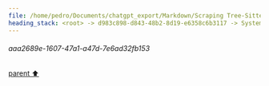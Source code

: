 ```yaml
---
file: /home/pedro/Documents/chatgpt_export/Markdown/Scraping Tree-Sitter Parsers Failed.md
heading_stack: <root> -> d983c898-d843-48b2-8d19-e6358c6b3117 -> System -> e17b45cd-afd8-40ff-9f17-efd45736b653 -> System -> aaa20636-5e4b-4441-bb5f-bf9eba90dce2 -> User -> 432ed60e-ec95-40ea-b496-fd523a6dea8d -> Assistant -> 46b32ca1-24f5-4323-8f5d-f353801b264c -> Tool -> 5d6e7cb4-e20c-4759-95a6-070b010d5169 -> Assistant -> aeb33008-033e-4c51-9795-353210680c11 -> Tool -> 72a817b1-2783-48d4-bf78-8f9daa221f44 -> Assistant -> c73162e6-83db-48ae-8c00-9fd50a81c5af -> Tool -> 7da4ef10-11a0-4f4f-8aec-d157fe8b9927 -> Assistant -> 348e0146-9bb9-495d-b8c4-bde20485181c -> Tool -> 4f1f0651-482e-4cab-a55d-39df9816a94f -> Assistant -> 110fa627-9882-4cc6-8366-bb4269a99851 -> Tool -> d639a724-6245-4c34-ae81-2a1a7a238b1a -> Assistant -> 4cf1eff7-4257-4611-9cf2-67a51ee45ace -> Tool -> 5eb515b5-5e93-4d99-834e-48d5bdd44983 -> Assistant -> 511015e7-9298-47ab-9ff5-7b4680d8c3b2 -> Tool -> 6723818c-93de-443d-a2f6-d6bfd8afa36c -> Assistant -> da42d6fe-6dce-43fc-b5f8-62fb0b35c208 -> Tool -> Since asyncio.run() cannot be used in a running event loop in Jupyter, let's use an alternative approach. -> 54a98b97-4922-4d68-8ae4-e9584ea09e6b -> Assistant -> 87411147-3dd5-4582-8c6a-add4383fa5bb -> Tool -> Using a workaround to run the coroutine in Jupyter's event loop -> 3b2bc534-700d-47ba-aaf4-250dc661f51c -> Assistant -> f28cbdcb-4a95-48b7-aaec-cda14ed29d51 -> Tool -> Using a different approach to run the coroutine -> b7444827-1589-40ed-9b7d-d354f4017eb0 -> Assistant -> aaa2689e-1607-47a1-a47d-7e6ad32fb153
---
```

###### aaa2689e-1607-47a1-a47d-7e6ad32fb153
[parent ⬆️](#b7444827-1589-40ed-9b7d-d354f4017eb0)
